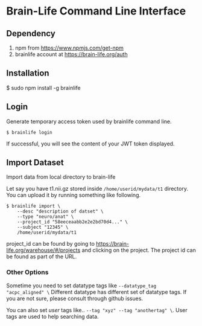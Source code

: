 # Brain-Life Command Line Interface

## Dependency

1. npm from https://www.npmjs.com/get-npm
2. brainlife account at https://brain-life.org/auth

## Installation

$ sudo npm install -g brainlife

## Login

Generate temporary access token used by brainlife command line.

```
$ brainlife login 
```

If successful, you will see the content of your JWT token displayed. 

## Import Dataset

Import data from local directory to brain-life

Let say you have t1.nii.gz stored inside `/home/userid/mydata/t1` directory. You can upload it by running something like following.

```
$ brainlife import \
    --desc "description of datset" \
    --type "neuro/anat" \
    --project_id "58eeceaabb2e2e2bd70d4..." \
    --subject "12345" \
    /home/userid/mydata/t1
```

project_id can be found by going to https://brain-life.org/warehouse/#/projects and clicking on the project. The project id can be found as part of the URL.

###  Other Options

Sometime you need to set datatype tags like `--datatype_tag "acpc_aligned" \`  Different datatype has different set of datatype tags. If you are not sure, please consult through github issues.

You can also set *user* tags like..  `--tag "xyz" --tag "anothertag" \`. User tags are used to help searching data. 



